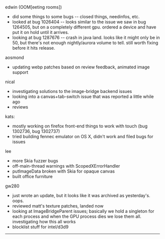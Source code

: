 edwin (OOM[eeting rooms])
* did some things to some bugs -- closed things, needinfos, etc.
* looked at bug 1026404 -- looks similar to the issue we saw in bug 1264505, but on a completely different gpu. ordered a device and have put it on hold until it arrives.
* looking at bug 1287676 -- crash in java land. looks like it might only be in 50, but there's not enough nightly/aurora volume to tell. still worth fixing before it hits release.



aosmond
* updating webp patches based on review feedback, animated image support



nical
* investigating solutions to the image-bridge backend issues
* looking into a canvas+tab-switch issue that was reported a little while ago
* reviews



kats:
* mostly working on firefox front-end things to work with touch (bug 1302736, bug 1302737)
* tried building fennec emulator on OS X, didn't work and filed bugs for issues



lee
* more Skia fuzzer bugs
* off-main-thread warnings with ScopedXErrorHandler
* putImageData broken with Skia for opaque canvas
* built office furniture



gw280
* just wrote an update, but it looks like it was archived as yesterday's. oops.
* reviewed matt's texture patches, landed now
* looking at ImageBridgeParent issues; basically we hold a singleton for each process and when the GPU process dies we lose them all. investigating how this all works
* blocklist stuff for intel/d3d9

________________


